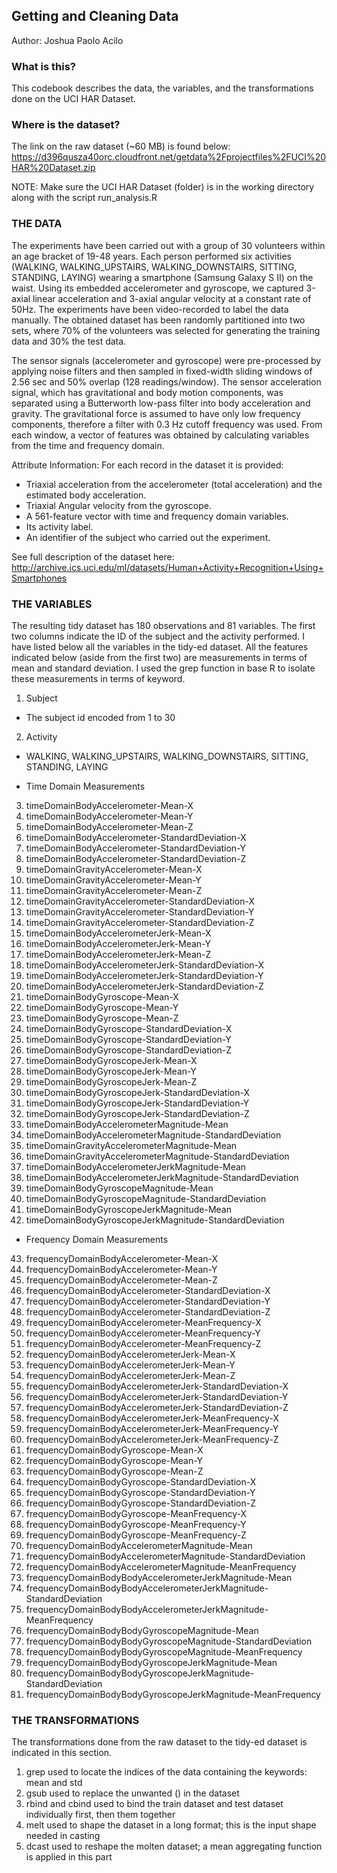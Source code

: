 ## Getting and Cleaning Data
Author: Joshua Paolo Acilo 


### What is this?
This codebook describes the data, the variables, and the transformations done on the UCI HAR Dataset.


### Where is the dataset?
The link on the raw dataset (~60 MB) is found below:
https://d396qusza40orc.cloudfront.net/getdata%2Fprojectfiles%2FUCI%20HAR%20Dataset.zip

NOTE: Make sure the UCI HAR Dataset (folder) is in the working directory along with the script run_analysis.R 


### THE DATA
The experiments have been carried out with a group of 30 volunteers within an age bracket of 19-48 years. Each person performed six activities (WALKING, WALKING_UPSTAIRS, WALKING_DOWNSTAIRS, SITTING, STANDING, LAYING) wearing a smartphone (Samsung Galaxy S II) on the waist. Using its embedded accelerometer and gyroscope, we captured 3-axial linear acceleration and 3-axial angular velocity at a constant rate of 50Hz. The experiments have been video-recorded to label the data manually. The obtained dataset has been randomly partitioned into two sets, where 70% of the volunteers was selected for generating the training data and 30% the test data. 

The sensor signals (accelerometer and gyroscope) were pre-processed by applying noise filters and then sampled in fixed-width sliding windows of 2.56 sec and 50% overlap (128 readings/window). The sensor acceleration signal, which has gravitational and body motion components, was separated using a Butterworth low-pass filter into body acceleration and gravity. The gravitational force is assumed to have only low frequency components, therefore a filter with 0.3 Hz cutoff frequency was used. From each window, a vector of features was obtained by calculating variables from the time and frequency domain.

Attribute Information:
  For each record in the dataset it is provided: 
- Triaxial acceleration from the accelerometer (total acceleration) and the estimated body acceleration. 
- Triaxial Angular velocity from the gyroscope. 
- A 561-feature vector with time and frequency domain variables. 
- Its activity label. 
- An identifier of the subject who carried out the experiment.

See full description of the dataset here:
http://archive.ics.uci.edu/ml/datasets/Human+Activity+Recognition+Using+Smartphones



### THE VARIABLES
The resulting tidy dataset has 180 observations and 81 variables. The first two columns indicate the ID of the subject and the activity performed. I have listed below all the variables in the tidy-ed dataset. All the features indicated below (aside from the first two) are measurements in terms of mean and standard deviation. I used the grep function in base R to isolate these measurements in terms of keyword.


1. Subject
- The subject id encoded from 1 to 30
2. Activity
- WALKING, WALKING_UPSTAIRS, WALKING_DOWNSTAIRS, SITTING, STANDING, LAYING

- Time Domain Measurements
3. timeDomainBodyAccelerometer-Mean-X
4. timeDomainBodyAccelerometer-Mean-Y
5. timeDomainBodyAccelerometer-Mean-Z
6. timeDomainBodyAccelerometer-StandardDeviation-X
7. timeDomainBodyAccelerometer-StandardDeviation-Y
8. timeDomainBodyAccelerometer-StandardDeviation-Z
9. timeDomainGravityAccelerometer-Mean-X
10. timeDomainGravityAccelerometer-Mean-Y
11. timeDomainGravityAccelerometer-Mean-Z
12. timeDomainGravityAccelerometer-StandardDeviation-X
13. timeDomainGravityAccelerometer-StandardDeviation-Y
14. timeDomainGravityAccelerometer-StandardDeviation-Z
15. timeDomainBodyAccelerometerJerk-Mean-X
16. timeDomainBodyAccelerometerJerk-Mean-Y
17. timeDomainBodyAccelerometerJerk-Mean-Z
18. timeDomainBodyAccelerometerJerk-StandardDeviation-X
19. timeDomainBodyAccelerometerJerk-StandardDeviation-Y
20. timeDomainBodyAccelerometerJerk-StandardDeviation-Z
21. timeDomainBodyGyroscope-Mean-X
22. timeDomainBodyGyroscope-Mean-Y
23. timeDomainBodyGyroscope-Mean-Z
24. timeDomainBodyGyroscope-StandardDeviation-X
25. timeDomainBodyGyroscope-StandardDeviation-Y
26. timeDomainBodyGyroscope-StandardDeviation-Z
27. timeDomainBodyGyroscopeJerk-Mean-X
28. timeDomainBodyGyroscopeJerk-Mean-Y
29. timeDomainBodyGyroscopeJerk-Mean-Z
30. timeDomainBodyGyroscopeJerk-StandardDeviation-X
31. timeDomainBodyGyroscopeJerk-StandardDeviation-Y
32. timeDomainBodyGyroscopeJerk-StandardDeviation-Z
33. timeDomainBodyAccelerometerMagnitude-Mean
34. timeDomainBodyAccelerometerMagnitude-StandardDeviation
35. timeDomainGravityAccelerometerMagnitude-Mean
36. timeDomainGravityAccelerometerMagnitude-StandardDeviation
37. timeDomainBodyAccelerometerJerkMagnitude-Mean
38. timeDomainBodyAccelerometerJerkMagnitude-StandardDeviation
39. timeDomainBodyGyroscopeMagnitude-Mean
40. timeDomainBodyGyroscopeMagnitude-StandardDeviation
41. timeDomainBodyGyroscopeJerkMagnitude-Mean
42. timeDomainBodyGyroscopeJerkMagnitude-StandardDeviation

- Frequency Domain Measurements
43. frequencyDomainBodyAccelerometer-Mean-X
44. frequencyDomainBodyAccelerometer-Mean-Y
45. frequencyDomainBodyAccelerometer-Mean-Z
46. frequencyDomainBodyAccelerometer-StandardDeviation-X
47. frequencyDomainBodyAccelerometer-StandardDeviation-Y
48. frequencyDomainBodyAccelerometer-StandardDeviation-Z
49. frequencyDomainBodyAccelerometer-MeanFrequency-X
50. frequencyDomainBodyAccelerometer-MeanFrequency-Y
51. frequencyDomainBodyAccelerometer-MeanFrequency-Z
52. frequencyDomainBodyAccelerometerJerk-Mean-X
53. frequencyDomainBodyAccelerometerJerk-Mean-Y
54. frequencyDomainBodyAccelerometerJerk-Mean-Z
55. frequencyDomainBodyAccelerometerJerk-StandardDeviation-X
56. frequencyDomainBodyAccelerometerJerk-StandardDeviation-Y
57. frequencyDomainBodyAccelerometerJerk-StandardDeviation-Z
58. frequencyDomainBodyAccelerometerJerk-MeanFrequency-X
59. frequencyDomainBodyAccelerometerJerk-MeanFrequency-Y
60. frequencyDomainBodyAccelerometerJerk-MeanFrequency-Z
61. frequencyDomainBodyGyroscope-Mean-X
62. frequencyDomainBodyGyroscope-Mean-Y
63. frequencyDomainBodyGyroscope-Mean-Z
64. frequencyDomainBodyGyroscope-StandardDeviation-X
65. frequencyDomainBodyGyroscope-StandardDeviation-Y
66. frequencyDomainBodyGyroscope-StandardDeviation-Z
67. frequencyDomainBodyGyroscope-MeanFrequency-X
68. frequencyDomainBodyGyroscope-MeanFrequency-Y
69. frequencyDomainBodyGyroscope-MeanFrequency-Z
70. frequencyDomainBodyAccelerometerMagnitude-Mean
71. frequencyDomainBodyAccelerometerMagnitude-StandardDeviation
72. frequencyDomainBodyAccelerometerMagnitude-MeanFrequency
73. frequencyDomainBodyBodyAccelerometerJerkMagnitude-Mean
74. frequencyDomainBodyBodyAccelerometerJerkMagnitude-StandardDeviation
75. frequencyDomainBodyBodyAccelerometerJerkMagnitude-MeanFrequency
76. frequencyDomainBodyBodyGyroscopeMagnitude-Mean
77. frequencyDomainBodyBodyGyroscopeMagnitude-StandardDeviation
78. frequencyDomainBodyBodyGyroscopeMagnitude-MeanFrequency
79. frequencyDomainBodyBodyGyroscopeJerkMagnitude-Mean
80. frequencyDomainBodyBodyGyroscopeJerkMagnitude-StandardDeviation
81. frequencyDomainBodyBodyGyroscopeJerkMagnitude-MeanFrequency


### THE TRANSFORMATIONS
The transformations done from the raw dataset to the tidy-ed dataset is indicated in this section.

1. grep
   used to locate the indices of the data containing the keywords: mean and std
2. gsub
   used to replace the unwanted () in the dataset
3. rbind and cbind
   used to bind the train dataset and test dataset individually first, then them together
4. melt
   used to shape the dataset in a long format; this is the input shape needed in casting
5. dcast
   used to reshape the molten dataset; a mean aggregating function is applied in this part
